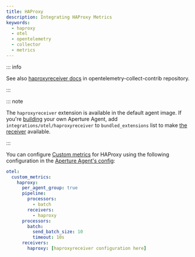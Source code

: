```yaml
---
title: HAProxy
description: Integrating HAProxy Metrics
keywords:
  - haproxy
  - otel
  - opentelemetry
  - collector
  - metrics
---
```


::: info

See also [haproxyreceiver docs][receiver] in opentelemetry-collect-contrib
repository.

:::

::: note

The `haproxyreceiver` extension is available in the default agent image. If
you're [building][build] your own Aperture Agent, add
`integrations/otel/haproxyreceiver` to `bundled_extensions` list to make [the
receiver][receiver] available.

:::

You can configure [Custom metrics][custom-metrics] for HAProxy using the
following configuration in the [Aperture Agent's config][agent-config]:

```yaml
otel:
  custom_metrics:
    haproxy:
      per_agent_group: true
      pipeline:
        processors:
          - batch
        receivers:
          - haproxy
      processors:
        batch:
          send_batch_size: 10
          timeout: 10s
      receivers:
        haproxy: [haproxyreceiver configuration here]
```

[build]: /reference/aperturectl/build/agent/agent.md
[receiver]:
  https://github.com/open-telemetry/opentelemetry-collector-contrib/tree/main/receiver/haproxyreceiver
[custom-metrics]: /reference/configuration/agent.md#custom-metrics-config
[agent-config]: /reference/configuration/agent.md#agent-o-t-e-l-config
